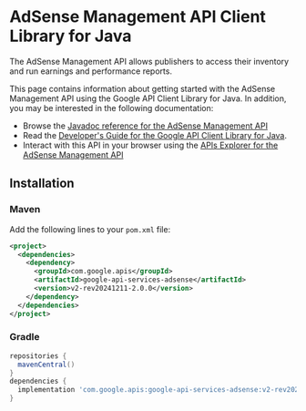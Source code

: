 # AdSense Management API Client Library for Java

The AdSense Management API allows publishers to access their inventory and run earnings and performance reports.

This page contains information about getting started with the AdSense Management API
using the Google API Client Library for Java. In addition, you may be interested
in the following documentation:

* Browse the [Javadoc reference for the AdSense Management API][javadoc]
* Read the [Developer's Guide for the Google API Client Library for Java][google-api-client].
* Interact with this API in your browser using the [APIs Explorer for the AdSense Management API][api-explorer]

## Installation

### Maven

Add the following lines to your `pom.xml` file:

```xml
<project>
  <dependencies>
    <dependency>
      <groupId>com.google.apis</groupId>
      <artifactId>google-api-services-adsense</artifactId>
      <version>v2-rev20241211-2.0.0</version>
    </dependency>
  </dependencies>
</project>
```

### Gradle

```gradle
repositories {
  mavenCentral()
}
dependencies {
  implementation 'com.google.apis:google-api-services-adsense:v2-rev20241211-2.0.0'
}
```

[javadoc]: https://googleapis.dev/java/google-api-services-adsense/latest/index.html
[google-api-client]: https://github.com/googleapis/google-api-java-client/
[api-explorer]: https://developers.google.com/apis-explorer/#p/adsense/v1/
